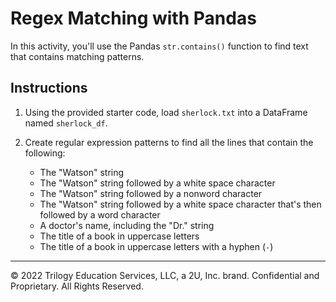 # Regex Matching with Pandas

In this activity, you'll use the Pandas `str.contains()` function to find text that contains matching patterns.

## Instructions

1. Using the provided starter code, load `sherlock.txt` into a DataFrame named `sherlock_df`.

2. Create regular expression patterns to find all the lines that contain the following:

    * The "Watson" string
    * The "Watson" string followed by a white space character
    * The "Watson" string followed by a nonword character
    * The "Watson" string followed by a white space character that's then followed by a word character
    * A doctor's name, including the "Dr." string
    * The title of a book in uppercase letters
    * The title of a book in uppercase letters with a hyphen (`-`)

---

© 2022 Trilogy Education Services, LLC, a 2U, Inc. brand.  Confidential and Proprietary.  All Rights Reserved.
